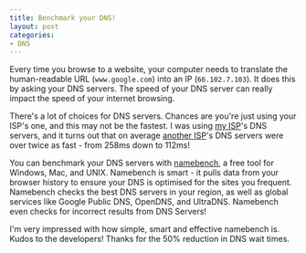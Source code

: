 ```yaml
---
title: Benchmark your DNS!
layout: post
categories: 
- DNS
---
```


Every time you browse to a website, your computer needs to translate the
human-readable URL (`www.google.com`) into an IP (`66.102.7.103`). It does
this by asking your DNS servers. The speed of your DNS server can really 
impact the speed of your internet browsing.

There's a lot of choices for DNS servers. Chances are you're just using your
ISP's one, and this may not be the fastest. I was using 
[my ISP](http://xnet.co.nz)'s DNS servers, and it turns out that on average
[another ISP](http://xtra.co.nz)'s DNS servers were over twice as fast -
from 258ms down to 112ms!

You can benchmark your DNS servers with
[namebench](http://code.google.com/p/namebench/), a free tool for Windows, Mac,
and UNIX. Namebench is smart - it pulls data from your browser history to ensure
your DNS is optimised for the sites you frequent. Namebench checks the best DNS
servers in your region, as well as global services like Google Public DNS,
OpenDNS, and UltraDNS. Namebench even checks for incorrect results from DNS
Servers!

I'm very impressed with how simple, smart and effective namebench is. Kudos to
the developers! Thanks for the 50% reduction in DNS wait times.
